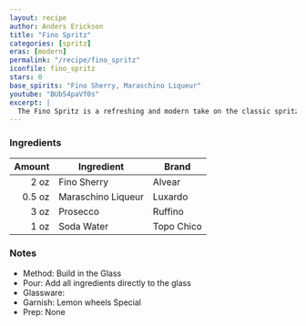 ```yaml
---
layout: recipe
author: Anders Erickson
title: "Fino Spritz"
categories: [spritz]
eras: [modern]
permalink: "/recipe/fino_spritz"
iconfile: fino_spritz
stars: 0
base_spirits: "Fino Sherry, Maraschino Liqueur"
youtube: "BUb54paVf0s"
excerpt: |
  The Fino Spritz is a refreshing and modern take on the classic spritz cocktail, featuring Fino Sherry as its base spirit.
---
```


### Ingredients

| Amount | Ingredient         | Brand      |
| -----: | ------------------ | ---------- |
|   2 oz | Fino Sherry        | Alvear     |
| 0.5 oz | Maraschino Liqueur | Luxardo    |
|   3 oz | Prosecco           | Ruffino    |
|   1 oz | Soda Water         | Topo Chico |

### Notes

- Method: Build in the Glass
- Pour: Add all ingredients directly to the glass
- Glassware:
- Garnish: Lemon wheels Special
- Prep: None
